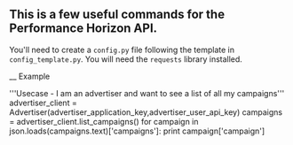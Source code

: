 This is a few useful commands for the Performance Horizon API.
--
You'll need to create a `config.py` file following the template in `config_template.py`. You will need the `requests` library installed. 

__
Example

'''Usecase - I am an advertiser and want to see a list of all my campaigns'''
advertiser_client = Advertiser(advertiser_application_key,advertiser_user_api_key)
campaigns = advertiser_client.list_campaigns()
for campaign in json.loads(campaigns.text)['campaigns']:
	print campaign['campaign']